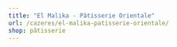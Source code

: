 ```yaml
---
title: "El Malika - Pâtisserie Orientale"
url: /cazeres/el-malika-patisserie-orientale/
shop: pâtisserie
---
```

